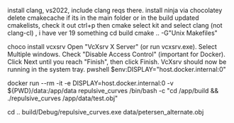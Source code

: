 install clang, vs2022, include clang reqs there. install ninja via chocolatey
delete cmakecache if its in the main folder or in the build
updated cmakelists, check it out
ctrl+p then cmake select kit and select clang (not clang-cl) , i have ver 19 something
cd build
cmake .. -G"Unix Makefiles"

choco install vcxsrv
Open "VcXsrv X Server" (or run vcxsrv.exe).
Select Multiple windows.
Check "Disable Access Control" (important for Docker).
Click Next until you reach "Finish", then click Finish.
VcXsrv should now be running in the system tray.
pwshell $env:DISPLAY="host.docker.internal:0"

docker run --rm -it -e DISPLAY=host.docker.internal:0 -v ${PWD}/data:/app/data repulsive_curves /bin/bash -c "cd /app/build && ./repulsive_curves /app/data/test.obj"

<!-- cmake --build build -->

cd ..
build/Debug/repulsive_curves.exe data/petersen_alternate.obj

